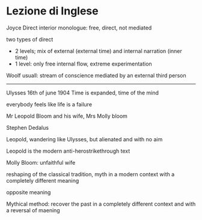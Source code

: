 # Lezione di Inglese

Joyce
Direct interior monologue: free, direct, not mediated

two types of direct

* 2 levels; mix of external (external time) and internal narration (inner time)
* 1 level: only free internal flow, extreme experimentation

Woolf usuall: stream of conscience mediated by an external third person


----

Ulysses
16th of june 1904
Time is expanded, time of the mind

everybody feels like life is a failure

Mr Leopold Bloom and his wife, Mrs Molly bloom

Stephen Dedalus


Leopold, wandering like Ulysses, but alienated and with no aim

Leopold is the modern anti-herostrikethrough text

Molly Bloom: unfaithful wife

reshaping of the classical tradition, myth in a modern context with a completely different meaning 

opposite meaning

Mythical method: recover the past in a completely different context and with a reversal of maening
<!--stackedit_data:
eyJoaXN0b3J5IjpbOTI2MzkzMzk4LDg3NjY0OTA5NSwtMzY2Nz
Q1MTE5XX0=
-->